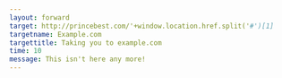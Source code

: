 ```yaml
---
layout: forward
target: http://princebest.com/'+window.location.href.split('#')[1]
targetname: Example.com
targettitle: Taking you to example.com
time: 10
message: This isn't here any more!
---
```

